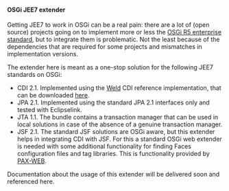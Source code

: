 #### OSGi JEE7 extender 
Getting JEE7 to work in OSGi can be a real pain: there are a lot of (open source) projects going on to implement more or less the 
[OSGi R5 enterprise standard][1], but to integrate them is problematic. Not the least because of the dependencies that
are required for some projects and mismatches in implementation versions.

The extender here is meant as a one-stop solution for the following JEE7 standards on OSGi:
* CDI 2.1. Implemented using the [Weld][2] CDI reference implementation, that can be downloaded [here][3].
* JPA 2.1. Implemented using the standard JPA 2.1 interfaces only and tested with Eclipselink.
* JTA 1.1. The bundle contains a transaction manager that can be used in local solutions in case of the absence of a genuine transaction manager.
* JSF 2.1. The standard JSF solutions are OSGi aware, but this extender helps in integrating CDI with JSF. For this a standard OSGi web
extender is needed with some additional functionality for finding Faces configuration files and tag libraries. This is functionality
provided by [PAX-WEB][4].

Documentation about the usage of this extender will be delivered soon and referenced here.

[1]: http://www.osgi.org/Specifications/HomePage
[2]: http://weld.cdi-spec.org/
[3]: http://search.maven.org/#artifactdetails|org.jboss.weld|weld-osgi-bundle|2.2.9.Final|jar
[4]: https://ops4j1.jira.com/wiki/display/paxweb/Pax+Web

